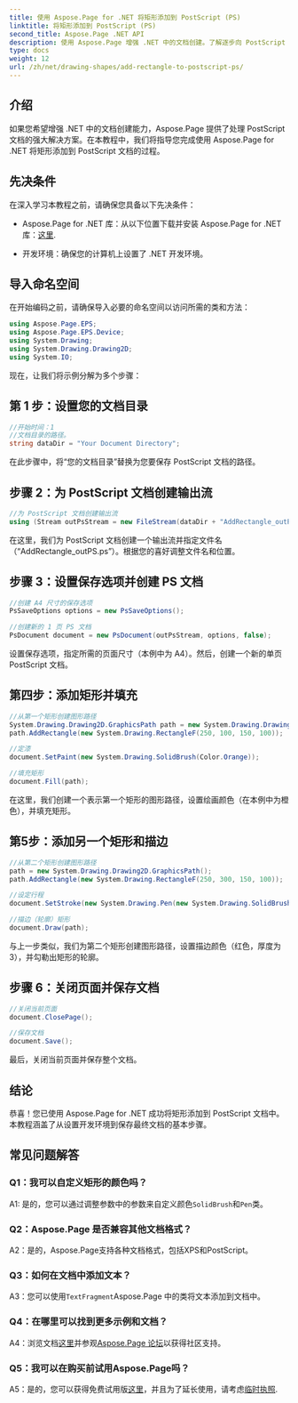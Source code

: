 ```yaml
---
title: 使用 Aspose.Page for .NET 将矩形添加到 PostScript (PS)
linktitle: 将矩形添加到 PostScript (PS)
second_title: Aspose.Page .NET API
description: 使用 Aspose.Page 增强 .NET 中的文档创建。了解逐步向 PostScript (PS) 文件添加矩形。
type: docs
weight: 12
url: /zh/net/drawing-shapes/add-rectangle-to-postscript-ps/
---
```

## 介绍

如果您希望增强 .NET 中的文档创建能力，Aspose.Page 提供了处理 PostScript 文档的强大解决方案。在本教程中，我们将指导您完成使用 Aspose.Page for .NET 将矩形添加到 PostScript 文档的过程。

## 先决条件

在深入学习本教程之前，请确保您具备以下先决条件：

-  Aspose.Page for .NET 库：从以下位置下载并安装 Aspose.Page for .NET 库：[这里](https://releases.aspose.com/page/net/).

- 开发环境：确保您的计算机上设置了 .NET 开发环境。

## 导入命名空间

在开始编码之前，请确保导入必要的命名空间以访问所需的类和方法：

```csharp
using Aspose.Page.EPS;
using Aspose.Page.EPS.Device;
using System.Drawing;
using System.Drawing.Drawing2D;
using System.IO;
```

现在，让我们将示例分解为多个步骤：

## 第 1 步：设置您的文档目录

```csharp
//开始时间：1
//文档目录的路径。
string dataDir = "Your Document Directory";
```

在此步骤中，将“您的文档目录”替换为您要保存 PostScript 文档的路径。

## 步骤 2：为 PostScript 文档创建输出流

```csharp
//为 PostScript 文档创建输出流
using (Stream outPsStream = new FileStream(dataDir + "AddRectangle_outPS.ps", FileMode.Create))
```

在这里，我们为 PostScript 文档创建一个输出流并指定文件名（“AddRectangle_outPS.ps”）。根据您的喜好调整文件名和位置。

## 步骤 3：设置保存选项并创建 PS 文档

```csharp
//创建 A4 尺寸的保存选项
PsSaveOptions options = new PsSaveOptions();

//创建新的 1 页 PS 文档
PsDocument document = new PsDocument(outPsStream, options, false);
```

设置保存选项，指定所需的页面尺寸（本例中为 A4）。然后，创建一个新的单页 PostScript 文档。

## 第四步：添加矩形并填充

```csharp
//从第一个矩形创建图形路径
System.Drawing.Drawing2D.GraphicsPath path = new System.Drawing.Drawing2D.GraphicsPath();
path.AddRectangle(new System.Drawing.RectangleF(250, 100, 150, 100));

//定漆
document.SetPaint(new System.Drawing.SolidBrush(Color.Orange));

//填充矩形
document.Fill(path);
```

在这里，我们创建一个表示第一个矩形的图形路径，设置绘画颜色（在本例中为橙色），并填充矩形。

## 第5步：添加另一个矩形和描边

```csharp
//从第二个矩形创建图形路径
path = new System.Drawing.Drawing2D.GraphicsPath();
path.AddRectangle(new System.Drawing.RectangleF(250, 300, 150, 100));

//设定行程
document.SetStroke(new System.Drawing.Pen(new System.Drawing.SolidBrush(Color.Red), 3));

//描边（轮廓）矩形
document.Draw(path);
```

与上一步类似，我们为第二个矩形创建图形路径，设置描边颜色（红色，厚度为3），并勾勒出矩形的轮廓。

## 步骤 6：关闭页面并保存文档

```csharp
//关闭当前页面
document.ClosePage();

//保存文档
document.Save();
```

最后，关闭当前页面并保存整个文档。

## 结论

恭喜！您已使用 Aspose.Page for .NET 成功将矩形添加到 PostScript 文档中。本教程涵盖了从设置开发环境到保存最终文档的基本步骤。

## 常见问题解答

### Q1：我可以自定义矩形的颜色吗？

A1: 是的，您可以通过调整参数中的参数来自定义颜色`SolidBrush`和`Pen`类。

### Q2：Aspose.Page 是否兼容其他文档格式？

A2：是的，Aspose.Page支持各种文档格式，包括XPS和PostScript。

### Q3：如何在文档中添加文本？

 A3：您可以使用`TextFragment`Aspose.Page 中的类将文本添加到文档中。

### Q4：在哪里可以找到更多示例和文档？

 A4：浏览文档[这里](https://reference.aspose.com/page/net/)并参观[Aspose.Page 论坛](https://forum.aspose.com/c/page/39)以获得社区支持。

### Q5：我可以在购买前试用Aspose.Page吗？

 A5：是的，您可以获得免费试用版[这里](https://releases.aspose.com/)，并且为了延长使用，请考虑[临时执照](https://purchase.aspose.com/temporary-license/).

